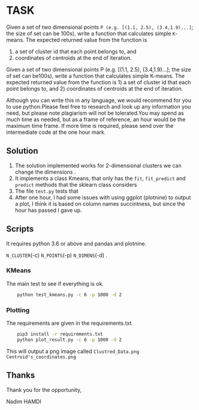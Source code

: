# TASK
Given a set of two dimensional points `P (e.g. [(1.1, 2.5), (3.4,1.9)...]`; the size of set can be 100s), write a function that calculates simple `K`-means. The expected returned value from the function is 

1. a set of cluster id that each point belongs to, and 
2. coordinates of centroids at the end of iteration.

Given a set of two dimensional points P (e.g. [(1.1, 2.5), (3.4,1.9)...]; the size of set can be100s), write a function that calculates simple K-means. The expected returned value from the function is 1) a set of cluster id that each point belongs to, and 2) coordinates of centroids at the end of iteration.

Although you can write this in any language, we would recommend for you to use python.Please feel free to research and look up any information you need, but please note plagiarism will not be tolerated.You may spend as much time as needed, but as a frame of reference, an hour would be the maximum time frame. If more time is required, please send over the intermediate code at the one hour mark.


## Solution

1. The solution implemented works for 2-dimensional clusters we can change the dimensions .
2. It implements a class Kmeans, that only has the `fit`, `fit_predict` and `predict` methods that the sklearn class considers
3. The file `test.py` tests that
4. After one hour, I had some issues with using ggplot (plotnine) to output a plot, I think it is based on column names succintness, but since the hour has passed I gave up.

## Scripts

It requires python 3.6 or above and pandas and plotnine.

`N_CLUSTER`(-c) `N_POINTS`(-p) `N_DIMENS`(-d) .



### KMeans

The main test to see if everything is ok.

```bash
    python test_kmeans.py -c 6 -p 1000 -d 2
```
### Plotting

The requirements are given in the requirements.txt

```bash
    pip3 install -r requirements.txt
    python plot_result.py -c 6 -p 1000 -d 2
```

This will output a png image called `Clustred_Data.png` `Centroid's_coordinates.png`



## Thanks

Thank you for the opportunity,

Nadim HAMDI
